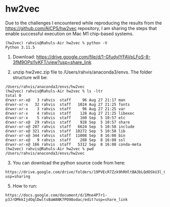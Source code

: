 # hw2vec

Due to the challenges I encountered while reproducing the results from the https://github.com/AICPS/hw2vec repository, I am sharing the steps that enable successful execution on Mac M1 chip-based systems.
```
(hw2vec) rahvis@Rahuls-Air hw2vec % python -V
Python 3.11.5
```

1. Download: https://drive.google.com/file/d/1-GfudyIYFAVpLFoS-8-3fM9OPsI1vKFT/view?usp=share_link

2. unzip hw2vec.zip file to /Users/rahvis/anaconda3/envs.
The folder structure will be: 
```
/Users/rahvis/anaconda3/envs/hw2vec
(hw2vec) rahvis@Rahuls-Air hw2vec % ls -ltr
total 0
drwxr-xr-x@   3 rahvis  staff     96 Aug 27 21:17 man
drwxr-xr-x   32 rahvis  staff   1024 Aug 27 21:25 fonts
drwxr-xr-x    3 rahvis  staff     96 Aug 27 21:25 var
drwxr-xr-x    4 rahvis  staff    128 Aug 27 21:25 libexec
drwxr-xr-x    5 rahvis  staff    160 Sep  5 10:57 etc
drwxr-xr-x@  29 rahvis  staff    928 Sep  5 10:57 share
drwxr-xr-x@ 207 rahvis  staff   6624 Sep  5 10:58 include
drwxr-xr-x@ 321 rahvis  staff  10272 Sep  5 10:58 lib
drwxr-xr-x@ 344 rahvis  staff  11008 Sep  8 16:08 bin
drwxr-xr-x@   9 rahvis  staff    288 Sep  8 16:08 ssl
drwxr-xr-x@ 166 rahvis  staff   5312 Sep  8 16:08 conda-meta
(hw2vec) rahvis@Rahuls-Air hw2vec % pwd
/Users/rahvis/anaconda3/envs/hw2vec
```

3. You can download the python source code from here:
```
https://drive.google.com/drive/folders/19PVEcR7Zzk9hRHltBA3bLQdOSkU3l_QR?usp=sharing
```
5. How to run: 
```
https://docs.google.com/document/d/1Mne4P7r1-p3JrDMkkIjdOqlDwltsBaWANK7PO98odac/edit?usp=share_link
```
